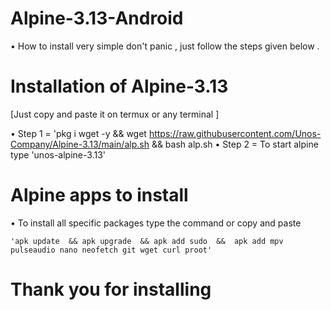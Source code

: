 # Alpine-3.13-Android
   
  • How to install very simple don't panic , just follow the steps given below .

# Installation of Alpine-3.13
  [Just copy and paste it on termux or any terminal ]
  
  • Step 1 = 'pkg i wget -y && wget https://raw.githubusercontent.com/Unos-Company/Alpine-3.13/main/alp.sh && bash alp.sh
  • Step 2 =  To start alpine type 'unos-alpine-3.13'

# Alpine apps to install 

 • To install all specific packages type the command or copy and paste 
    
    'apk update  && apk upgrade  && apk add sudo  &&  apk add mpv pulseaudio nano neofetch git wget curl proot'

# Thank you for installing 
